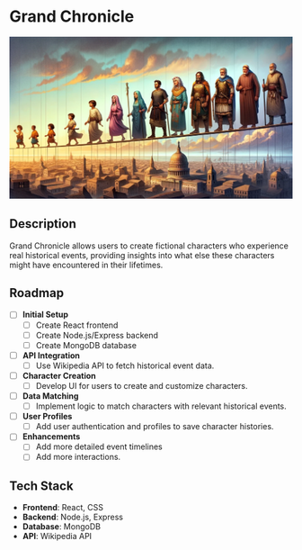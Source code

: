# Grand Chronicle

![Banner Image](img/banner.webp)

## Description

Grand Chronicle allows users to create fictional characters who experience real historical events, providing insights into what else these characters might have encountered in their lifetimes.

## Roadmap

- [ ] **Initial Setup**
  - [ ] Create React frontend
  - [ ] Create Node.js/Express backend
  - [ ] Create MongoDB database
- [ ] **API Integration**
  - [ ] Use Wikipedia API to fetch historical event data.
- [ ] **Character Creation**
  - [ ] Develop UI for users to create and customize characters.
- [ ] **Data Matching**
  - [ ] Implement logic to match characters with relevant historical events.
- [ ] **User Profiles**
  - [ ] Add user authentication and profiles to save character histories.
- [ ] **Enhancements**
  - [ ] Add more detailed event timelines
  - [ ] Add more interactions.

## Tech Stack

<!-- ![Tech Stack](https://github.com/JasonWarrenUK/JasonWarrenUK/raw/main/icons.png) -->

- **Frontend**: React, CSS
- **Backend**: Node.js, Express
- **Database**: MongoDB
- **API**: Wikipedia API
